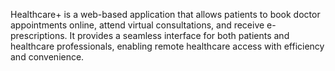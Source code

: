 Healthcare+ is a web-based application that allows patients to book doctor appointments online, attend virtual consultations, and receive e-prescriptions. It provides a seamless interface for both patients and healthcare professionals, enabling remote healthcare access with efficiency and convenience.
